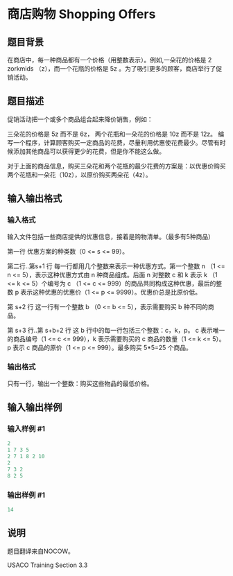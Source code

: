 # 商店购物 Shopping Offers

## 题目背景

在商店中，每一种商品都有一个价格（用整数表示）。例如,一朵花的价格是 2 zorkmids （z），而一个花瓶的价格是 5z 。为了吸引更多的顾客，商店举行了促销活动。

## 题目描述

促销活动把一个或多个商品组合起来降价销售，例如：

三朵花的价格是 5z 而不是 6z， 两个花瓶和一朵花的价格是 10z 而不是 12z。 编写一个程序，计算顾客购买一定商品的花费，尽量利用优惠使花费最少。尽管有时候添加其他商品可以获得更少的花费，但是你不能这么做。

对于上面的商品信息，购买三朵花和两个花瓶的最少花费的方案是：以优惠价购买两个花瓶和一朵花（10z），以原价购买两朵花（4z）。

## 输入输出格式

### 输入格式

输入文件包括一些商店提供的优惠信息，接着是购物清单。（最多有5种商品）

第一行 优惠方案的种类数（0 <= s <= 99）。

第二行..第s+1 行 每一行都用几个整数来表示一种优惠方式。第一个整数 n （1 <= n <= 5），表示这种优惠方式由 n 种商品组成。后面 n 对整数 c 和 k 表示 k （1 <= k <= 5）个编号为 c （1 <= c <= 999）的商品共同构成这种优惠，最后的整数 p 表示这种优惠的优惠价（1 <= p <= 9999）。优惠价总是比原价低。

第 s+2 行 这一行有一个整数 b （0 <= b <= 5），表示需要购买 b 种不同的商品。

第 s+3 行..第 s+b+2 行 这 b 行中的每一行包括三个整数：c，k，p。 c 表示唯一的商品编号（1 <= c <= 999），k 表示需要购买的 c 商品的数量（1 <= k <= 5）。p 表示 c 商品的原价（1 <= p <= 999）。最多购买 5\*5=25 个商品。

### 输出格式

只有一行，输出一个整数：购买这些物品的最低价格。

## 输入输出样例

### 输入样例 #1

```cpp
2
1 7 3 5
2 7 1 8 2 10
2
7 3 2
8 2 5
```


### 输出样例 #1

```cpp
14
```


## 说明

题目翻译来自NOCOW。

USACO Training Section 3.3

